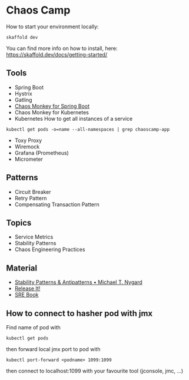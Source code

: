 # Chaos Camp

How to start your environment locally:
```
skaffold dev
```

You can find more info on how to install, here: https://skaffold.dev/docs/getting-started/

## Tools
* Spring Boot
* Hystrix
* Gatling
* [Chaos Monkey for Spring Boot](https://codecentric.github.io/chaos-monkey-spring-boot/)
* Chaos Monkey for Kubernetes
* Kubernetes
How to get all instances of a service
```
kubectl get pods -o=name --all-namespaces | grep chaoscamp-app
```
* Toxy Proxy
* Wiremock
* Grafana (Prometheus)
* Micrometer 

## Patterns
* Circuit Breaker
* Retry Pattern
* Compensating Transaction Pattern

## Topics
* Service Metrics
* Stability Patterns
* Chaos Engineering Practices

## Material
* [Stability Patterns & Antipatterns • Michael T. Nygard](https://m.youtube.com/watch?v=VZePNGQojfA)
* [Release It!](https://doc.lagout.org/programmation/Pragmatic%20Programmers/Release%20It%21%20Design%20and%20Deploy%20Production-Ready%20Software.pdf)
* [SRE Book](https://landing.google.com/sre/books/)

## How to connect to hasher pod with jmx
Find name of pod with
```
kubectl get pods
```
then forward local jmx port to pod with
```
kubectl port-forward <podname> 1099:1099
```
then connect to localhost:1099 with your favourite tool (jconsole, jmc, ...)

